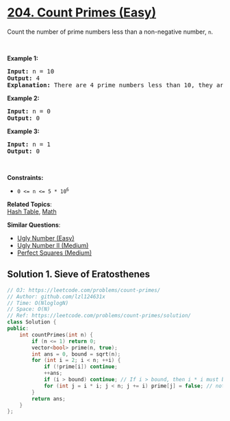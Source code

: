 # [204. Count Primes (Easy)](https://leetcode.com/problems/count-primes/)

<p>Count the number of prime numbers less than a non-negative number, <code>n</code>.</p>

<p>&nbsp;</p>
<p><strong>Example 1:</strong></p>

<pre><strong>Input:</strong> n = 10
<strong>Output:</strong> 4
<strong>Explanation:</strong> There are 4 prime numbers less than 10, they are 2, 3, 5, 7.
</pre>

<p><strong>Example 2:</strong></p>

<pre><strong>Input:</strong> n = 0
<strong>Output:</strong> 0
</pre>

<p><strong>Example 3:</strong></p>

<pre><strong>Input:</strong> n = 1
<strong>Output:</strong> 0
</pre>

<p>&nbsp;</p>
<p><strong>Constraints:</strong></p>

<ul>
	<li><code>0 &lt;= n &lt;= 5 * 10<sup>6</sup></code></li>
</ul>


**Related Topics**:  
[Hash Table](https://leetcode.com/tag/hash-table/), [Math](https://leetcode.com/tag/math/)

**Similar Questions**:
* [Ugly Number (Easy)](https://leetcode.com/problems/ugly-number/)
* [Ugly Number II (Medium)](https://leetcode.com/problems/ugly-number-ii/)
* [Perfect Squares (Medium)](https://leetcode.com/problems/perfect-squares/)

## Solution 1. Sieve of Eratosthenes

```cpp
// OJ: https://leetcode.com/problems/count-primes/
// Author: github.com/lzl124631x
// Time: O(NloglogN)
// Space: O(N)
// Ref: https://leetcode.com/problems/count-primes/solution/
class Solution {
public:
    int countPrimes(int n) {
        if (n <= 1) return 0;
        vector<bool> prime(n, true);
        int ans = 0, bound = sqrt(n);
        for (int i = 2; i < n; ++i) {
            if (!prime[i]) continue;
            ++ans;
            if (i > bound) continue; // If i > bound, then i * i must be greater than `n`, skip. This can prevent overflow caused by `i * i`.
            for (int j = i * i; j < n; j += i) prime[j] = false; // note that we start from `i * i` instead of `2` because all multiples of `2, 3, ..., (i-1)` must be marked already
        }
        return ans;
    }
};
```